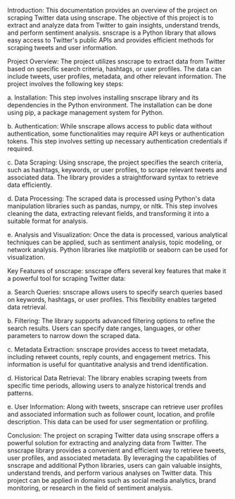 Introduction: This documentation provides an overview of the project on scraping Twitter data using snscrape. The objective of this project is to extract and analyze data from Twitter to gain insights, understand trends, and perform sentiment analysis. snscrape is a Python library that allows easy access to Twitter's public APIs and provides efficient methods for scraping tweets and user information.

Project Overview: The project utilizes snscrape to extract data from Twitter based on specific search criteria, hashtags, or user profiles. The data can include tweets, user profiles, metadata, and other relevant information. The project involves the following key steps:

a. Installation: This step involves installing snscrape library and its dependencies in the Python environment. The installation can be done using pip, a package management system for Python.

b. Authentication: While snscrape allows access to public data without authentication, some functionalities may require API keys or authentication tokens. This step involves setting up necessary authentication credentials if required.

c. Data Scraping: Using snscrape, the project specifies the search criteria, such as hashtags, keywords, or user profiles, to scrape relevant tweets and associated data. The library provides a straightforward syntax to retrieve data efficiently.

d. Data Processing: The scraped data is processed using Python's data manipulation libraries such as pandas, numpy, or nltk. This step involves cleaning the data, extracting relevant fields, and transforming it into a suitable format for analysis.

e. Analysis and Visualization: Once the data is processed, various analytical techniques can be applied, such as sentiment analysis, topic modeling, or network analysis. Python libraries like matplotlib or seaborn can be used for visualization.

Key Features of snscrape: snscrape offers several key features that make it a powerful tool for scraping Twitter data:

a. Search Queries: snscrape allows users to specify search queries based on keywords, hashtags, or user profiles. This flexibility enables targeted data retrieval.

b. Filtering: The library supports advanced filtering options to refine the search results. Users can specify date ranges, languages, or other parameters to narrow down the scraped data.

c. Metadata Extraction: snscrape provides access to tweet metadata, including retweet counts, reply counts, and engagement metrics. This information is useful for quantitative analysis and trend identification.

d. Historical Data Retrieval: The library enables scraping tweets from specific time periods, allowing users to analyze historical trends and patterns.

e. User Information: Along with tweets, snscrape can retrieve user profiles and associated information such as follower count, location, and profile description. This data can be used for user segmentation or profiling.

Conclusion: The project on scraping Twitter data using snscrape offers a powerful solution for extracting and analyzing data from Twitter. The snscrape library provides a convenient and efficient way to retrieve tweets, user profiles, and associated metadata. By leveraging the capabilities of snscrape and additional Python libraries, users can gain valuable insights, understand trends, and perform various analyses on Twitter data. This project can be applied in domains such as social media analytics, brand monitoring, or research in the field of sentiment analysis.
